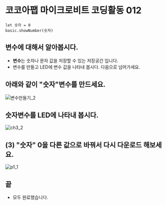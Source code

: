 # 코코아팹 마이크로비트 코딩활동 012

```ghost
let 숫자 = 0
basic.showNumber(숫자)
```


## 변수에 대해서 알아봅시다.
* **변수**는 숫자나 문자 값을 저장할 수 있는 저장공간 입니다.
* 변수를 만들고 LED에 변수 값을 나타내 봅시다. 다음으로 넘어가세요.

## 아래와 같이 "숫자"변수를 만드세요.
![변수만들기_2](https://github.com/kocoasolution/mytutorial/assets/170903760/173a332b-f71b-4616-95d9-095297380de3)

## 숫자변수를 LED에 나타내 봅시다.
![ch3_2](https://github.com/kocoasolution/mytutorial/assets/170903760/b31ef34b-cb51-4596-9202-c23fa1a68685)

## (3) "숫자" 0을 다른 값으로 바꿔서 다시 다운로드 해보세요.
![p1_1](https://github.com/kocoasolution/mytutorial/assets/170903760/2365baac-4fa6-4b3b-8da2-b9175866846b)

## 끝
* 모두 완료했습니다.
